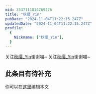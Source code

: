 ```yaml
---
mid: 3537111814769276
title: "秋缨_Yin"
pubDate: "2024-11-04T11:22:15.247Z"
updatedDate: "2024-11-04T11:22:15.247Z"
profile:
  {
    Nickname: ["秋缨_Yin"],
  }
---
```


关注[秋缨_Yin](https://space.bilibili.com/3537111814769276)谢谢喵~ 关注[秋缨_Yin](https://space.bilibili.com/3537111814769276)谢谢喵~

## 此条目有待补充
你可以在[这里](https://github.com/Yuhanawa/VTuber.ICU-Content/edit/master/v/秋缨_Yin/index.md)编辑本文

